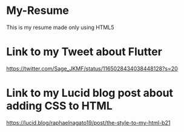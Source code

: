 # My-Resume

This is my resume made only using HTML5

# Link to my Tweet about Flutter

https://twitter.com/Sage_JKMF/status/1165028434038448128?s=20

# Link to my Lucid blog post about adding CSS to HTML

https://lucid.blog/raphaelnagato19/post/the-style-to-my-html-b21
